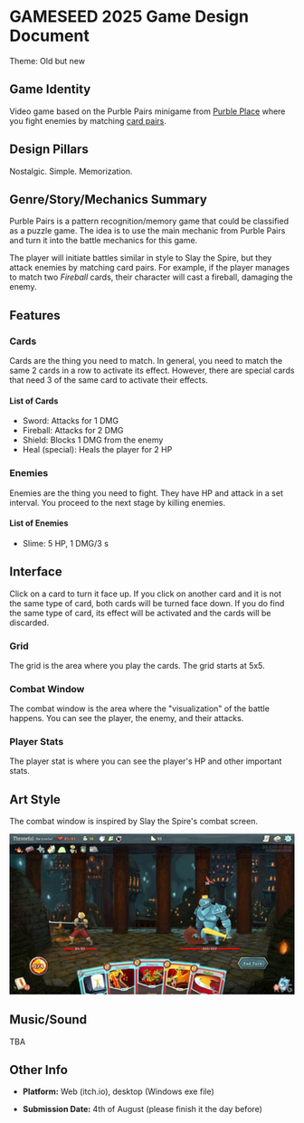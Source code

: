 # GAMESEED 2025 Game Design Document
Theme: Old but new

## Game Identity
Video game based on the Purble Pairs minigame from [Purble Place](https://en.wikipedia.org/wiki/Purble_Place) where you fight enemies by matching [card pairs](https://en.wikipedia.org/wiki/Concentration_(card_game)).

## Design Pillars
Nostalgic. Simple. Memorization.

## Genre/Story/Mechanics Summary
Purble Pairs is a pattern recognition/memory game that could be classified as a puzzle game. The idea is to use the main mechanic from Purble Pairs and turn it into the battle mechanics for this game.

The player will initiate battles similar in style to Slay the Spire, but they attack enemies by matching card pairs. For example, if the player manages to match two *Fireball* cards, their character will cast a fireball, damaging the enemy.

## Features
### Cards
Cards are the thing you need to match. In general, you need to match the same 2 cards in a row to activate its effect. However, there are special cards that need 3 of the same card to activate their effects.

#### List of Cards
- Sword: Attacks for 1 DMG
- Fireball: Attacks for 2 DMG
- Shield: Blocks 1 DMG from the enemy
- Heal (special): Heals the player for 2 HP

### Enemies
Enemies are the thing you need to fight. They have HP and attack in a set interval. You proceed to the next stage by killing enemies.

#### List of Enemies
- Slime: 5 HP, 1 DMG/3 s

## Interface
Click on a card to turn it face up. If you click on another card and it is not the same type of card, both cards will be turned face down. If you do find the same type of card, its effect will be activated and the cards will be discarded.

### Grid
The grid is the area where you play the cards. The grid starts at 5x5.

### Combat Window
The combat window is the area where the "visualization" of the battle happens. You can see the player, the enemy, and their attacks.

### Player Stats
The player stat is where you can see the player's HP and other important stats.

## Art Style
The combat window is inspired by Slay the Spire's combat screen.

![The combat screen in Slay the Spire](slaythespire.jpg)

## Music/Sound
TBA

## Other Info
- **Platform:** Web (itch.io), desktop (Windows exe file)

- **Submission Date:** 4th of August (please finish it the day before)